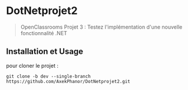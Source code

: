 # DotNetprojet2
> OpenClassrooms
> Projet 3 : Testez l'implémentation d'une nouvelle fonctionnalité .NET


## Installation et Usage

pour cloner le projet :
```
git clone -b dev --single-branch https://github.com/AxekPhanor/DotNetprojet2.git
```
